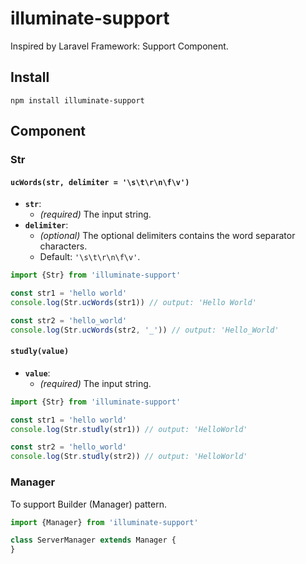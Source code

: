 # illuminate-support

Inspired by Laravel Framework: Support Component.

## Install

```shell script
npm install illuminate-support
```

## Component

### Str

#### **`ucWords(str, delimiter = '\s\t\r\n\f\v')`**
    
- **`str`**:
    - *(required)* The input string.
- **`delimiter`**: 
    - *(optional)* The optional delimiters contains the word separator characters.
    - Default: `'\s\t\r\n\f\v'`.

```javascript
import {Str} from 'illuminate-support'

const str1 = 'hello world'
console.log(Str.ucWords(str1)) // output: 'Hello World'

const str2 = 'hello_world'
console.log(Str.ucWords(str2, '_')) // output: 'Hello_World'
```

#### **`studly(value)`**
    
- **`value`**: 
    - *(required)* The input string.

```javascript
import {Str} from 'illuminate-support'

const str1 = 'hello world'
console.log(Str.studly(str1)) // output: 'HelloWorld'

const str2 = 'hello_world'
console.log(Str.studly(str2)) // output: 'HelloWorld'
```

### Manager

To support Builder (Manager) pattern.

```javascript
import {Manager} from 'illuminate-support'

class ServerManager extends Manager {
}
```